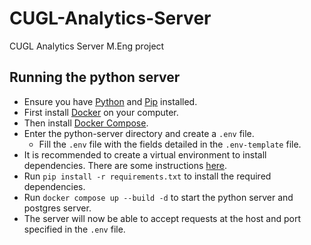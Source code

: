 # CUGL-Analytics-Server
CUGL Analytics Server M.Eng project

## Running the python server

* Ensure you have [Python](https://www.python.org/downloads/) and [Pip](https://pip.pypa.io/en/stable/installation/) installed. 
* First install [Docker](https://docs.docker.com/engine/install/) on your computer.
* Then install [Docker Compose](https://docs.docker.com/compose/install/).
* Enter the python-server directory and create a `.env` file.
  * Fill the `.env` file with the fields detailed in the `.env-template` file.
* It is recommended to create a virtual environment to install dependencies. There are some instructions [here](https://www.arch.jhu.edu/python-virtual-environments/).
* Run `pip install -r requirements.txt` to install the required dependencies.
* Run `docker compose up --build -d` to start the python server and postgres server.
* The server will now be able to accept requests at the host and port specified in the `.env` file.
